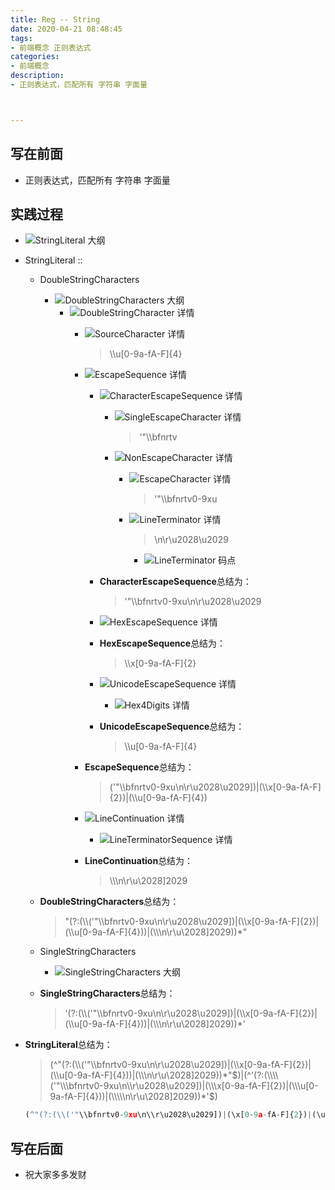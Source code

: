 ```yaml
---
title: Reg -- String
date: 2020-04-21 08:48:45
tags:
- 前端概念 正则表达式
categories:
- 前端概念
description:
- 正则表达式，匹配所有 字符串 字面量



---
```




<style  type="text/css">
.lx-entry a {
    color: #191919;
    padding: 2px 0 1px 0;
    text-decoration: none;
    background-image: linear-gradient( transparent 0%, transparent calc(50% - 9px), rgba(247,65,65,.761) calc(50% - 9px), rgba(247,65,65,.761) 100% );
    transition: background-position 120ms ease-in-out, padding 120ms ease-in-out;
    background-size: 100% 200%;
    background-position: 0 0;
    word-break: break-word;
}

.lx-entry a:hover {
  background-image: linear-gradient( transparent 0%, transparent calc(50% - 9px), rgba(247,65,65,.761) calc(50% - 9px), rgba(247,65,65,.761) 100% );
  background-position: 0 100%;
}

.post-button a:hover {
  background-image: linear-gradient( transparent 0%, transparent calc(50% - 9px), transparent calc(50% - 9px), transparent 100% ) !important;
  background-position: 0 100% !important;
  outline: none !important;
  text-decoration: none !important;
}
</style>


## 写在前面
- 正则表达式，匹配所有 字符串 字面量
<!-- more -->


## 实践过程

- ![StringLiteral 大纲](http://p0.meituan.net/myvideodistribute/42c12116bea0d20ad46f3eaaec710ee419568.png)
- StringLiteral ::
	- DoubleStringCharacters
		- ![DoubleStringCharacters 大纲](http://p0.meituan.net/myvideodistribute/03c05dd8a9fd5b8b621593fe039e4e6c16908.png)
			- ![DoubleStringCharacter 详情](http://p0.meituan.net/myvideodistribute/ef23a0f824e9fc948b61da6c4a8d2a4729602.png)
				- ![SourceCharacter 详情](http://p0.meituan.net/myvideodistribute/9004c303c8ebdbb8e38c00e7597b2c5b10649.png)

					> \\\u[0-9a-fA-F]{4}
				- ![EscapeSequence 详情](http://p0.meituan.net/myvideodistribute/25a7c00f444aaead5b3a187d09ab280a16997.png)
					- ![CharacterEscapeSequence 详情](http://p0.meituan.net/myvideodistribute/ef30597fe4124e22ae7fcf243d9712a310845.png)
						- ![SingleEscapeCharacter 详情](http://p0.meituan.net/myvideodistribute/b495509fe89ca78a7d2f5f06831d45c79074.png)

							> '"\\\bfnrtv
						- ![NonEscapeCharacter 详情](http://p0.meituan.net/myvideodistribute/7ce330d5a54c7c8ac927771ee7a0540814453.png)
							- ![EscapeCharacter 详情](http://p1.meituan.net/myvideodistribute/f3d3a1b2fba86ebd4b8b6ab2959302e610550.png)
								
								> '"\\\bfnrtv0-9xu 
							- ![LineTerminator 详情](http://p0.meituan.net/myvideodistribute/8c027b4dfef1876ad432fd62b6ecc4a59724.png)
								
								> \n\r\u2028\u2029
						
								- ![LineTerminator 码点](http://p0.meituan.net/myvideodistribute/02a7f707581cb217ab5025d7a48e67e829247.png)
					
					- **CharacterEscapeSequence**总结为：
					
						> '"\\\bfnrtv0-9xu\n\\r\u2028\u2029
					
					- ![HexEscapeSequence 详情](http://p1.meituan.net/myvideodistribute/9207083723607a9faa4f0a560599dde17694.png)

					- **HexEscapeSequence**总结为：

						> \\\x[0-9a-fA-F]{2}
					
					- ![UnicodeEscapeSequence 详情](http://p0.meituan.net/myvideodistribute/545f52e053421a0e9c5e3b231a96276d10075.png)
						- ![Hex4Digits 详情](http://p1.meituan.net/myvideodistribute/8bb8c713ee753fd2844aea95e3ecde417620.png)
					- **UnicodeEscapeSequence**总结为：

						>  \\\u[0-9a-fA-F]{4}
						
				- **EscapeSequence**总结为：

					> ('"\\\bfnrtv0-9xu\n\\r\u2028\u2029])|(\\\x[0-9a-fA-F]{2})|(\\\u[0-9a-fA-F]{4})
					
				- ![LineContinuation 详情](http://p0.meituan.net/myvideodistribute/bd86a4d39c1ae8d719eca6afbd9dcb147948.png)
					- ![LineTerminatorSequence 详情](http://p0.meituan.net/myvideodistribute/e8b4e35d4653ecb6a0f89d848085f69b14054.png)
				- **LineContinuation**总结为：
				
					> \\\\\n\r\u\2028]2029
					
	- **DoubleStringCharacters**总结为：

		> "(?:(\\\\('"\\\bfnrtv0-9xu\n\\r\u2028\u2029])|(\\\x[0-9a-fA-F]{2})|(\\\u[0-9a-fA-F]{4}))|(\\\\\n\r\u\2028]2029))*"
		
	- SingleStringCharacters
		- ![SingleStringCharacters 大纲](http://p0.meituan.net/myvideodistribute/6d2e2b31ed15050de59907d5537b9e9219247.png)
	- **SingleStringCharacters**总结为：

		> '(?:(\\\\('"\\\bfnrtv0-9xu\n\\r\u2028\u2029])|(\\\x[0-9a-fA-F]{2})|(\\\u[0-9a-fA-F]{4}))|(\\\\\n\r\u\2028]2029))*'
		
- **StringLiteral**总结为：
	
	> (^"(?:(\\\\('"\\\bfnrtv0-9xu\n\\r\u2028\u2029])|(\\\x[0-9a-fA-F]{2})|(\\\u[0-9a-fA-F]{4}))|(\\\\\n\r\u\2028]2029))*"$)|(^'(?:(\\\\('"\\\bfnrtv0-9xu\n\\r\u2028\u2029])|(\\\x[0-9a-fA-F]{2})|(\\\u[0-9a-fA-F]{4}))|(\\\\\n\r\u\2028]2029))*'$)
	
	```javascript
	(^"(?:(\\('"\\bfnrtv0-9xu\n\\r\u2028\u2029])|(\x[0-9a-fA-F]{2})|(\u[0-9a-fA-F]{4}))|(\\\n\r\u\2028]2029))*"$)|(^'(?:(\\('"\\bfnrtv0-9xu\n\\r\u2028\u2029])|(\x[0-9a-fA-F]{2})|(\u[0-9a-fA-F]{4}))|(\\\n\r\u\2028]2029))*'$)
	```


## 写在后面
- 祝大家多多发财


